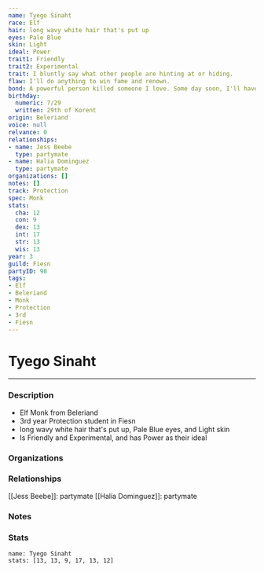 ```yaml
---
name: Tyego Sinaht
race: Elf
hair: long wavy white hair that's put up
eyes: Pale Blue
skin: Light
ideal: Power
trait1: Friendly
trait2: Experimental
trait: I bluntly say what other people are hinting at or hiding.
flaw: I'll do anything to win fame and renown.
bond: A powerful person killed someone I love. Some day soon, I'll have my revenge.
birthday:
  numeric: 7/29
  written: 29th of Korent
origin: Beleriand
voice: null
relvance: 0
relationships:
- name: Jess Beebe
  type: partymate
- name: Halia Dominguez
  type: partymate
organizations: []
notes: []
track: Protection
spec: Monk
stats:
  cha: 12
  con: 9
  dex: 13
  int: 17
  str: 13
  wis: 13
year: 3
guild: Fiesn
partyID: 98
tags:
- Elf
- Beleriand
- Monk
- Protection
- 3rd
- Fiesn
---
```

# Tyego Sinaht
---
### Description
- Elf Monk from Beleriand
- 3rd year Protection student in Fiesn
- long wavy white hair that's put up, Pale Blue eyes, and Light skin
- Is Friendly and Experimental, and has Power as their ideal

### Organizations

### Relationships
[[Jess Beebe]]: partymate
[[Halia Dominguez]]: partymate

### Notes

### Stats
```statblock
name: Tyego Sinaht
stats: [13, 13, 9, 17, 13, 12]
```